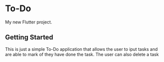 # To-Do

My new Flutter project.

## Getting Started

This is just a simple To-Do application that allows the user to iput tasks and are able to mark of they have done the task.
The user can also delete a task 
